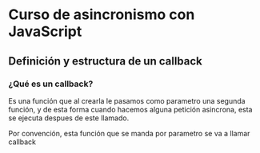 # Curso de asincronismo con JavaScript

## Definición y estructura de un  callback

### ¿Qué es un callback?

Es una función que al crearla le pasamos como parametro una segunda función, y de esta forma cuando hacemos alguna petición asincrona, esta se ejecuta despues de este llamado.

Por convención, esta función que se manda por parametro se va a llamar callback